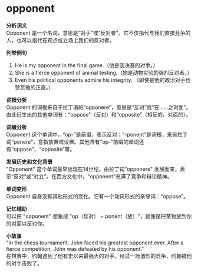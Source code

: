# opponent

**分析词义**  
Opponent 是一个名词，意思是“对手”或“反对者”。它不仅指代与我们直接竞争的人，也可以指代在观点或立场上我们的反对者。

  

**列举例句**

  

1.  He is my opponent in the final game.（他是我决赛的对手。）
2.  She is a fierce opponent of animal testing.（她是动物实验的强烈反对者。）
3.  Even his political opponents admire his integrity. （即使是他的政治对手也赞赏他的正直。）

  

**词根分析**  
Opponent 的词根来自于拉丁语的“opponere”，意思是“反对”或“在……之对面”。由此衍生出的其他单词有：“oppose”（反对）和“opposite”（相反的、对面的）。

  

**词缀分析**  
Opponent 这个单词中，“op-”是前缀，表示反对；“-ponent”是词根，来自拉丁词“ponere”，意指放置或设置。其他含有“op-”前缀的单词还有“oppose”、“opposite”等。

  

**发展历史和文化背景**  
"Opponent" 这个单词最早出现在14世纪，由拉丁词"opponere" 发展而来，表示“反对”或“对立”。在西方文化中，"opponent"充满了竞争和辩论精神。

  

**单词变形**  
Opponent 自身没有其他形式的变化。它有一个动词形式的亲缘词：“oppose”。

  

**记忆辅助**  
可以把 "opponent" 想象成 "op（反对） + ponent（放）"，就像是把某物放到你的对面以反对你。

  

**小故事**  
"In the chess tournament, John faced his greatest opponent ever. After a fierce competition, John was defeated by his opponent."  
在棋赛中，约翰遇到了他有史以来最强大的对手。经过一场激烈的竞争，约翰被他的对手击败了。

